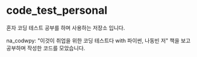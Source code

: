 # code_test_personal
혼자 코딩 테스트 공부를 하며 사용하는 저장소 입니다.

na_codwpy: "이것이 취업을 위한 코딩 테스트다 with 파이썬, 나동빈 저" 책을 보고 공부하며 작성한 코드를 모았습니다.
